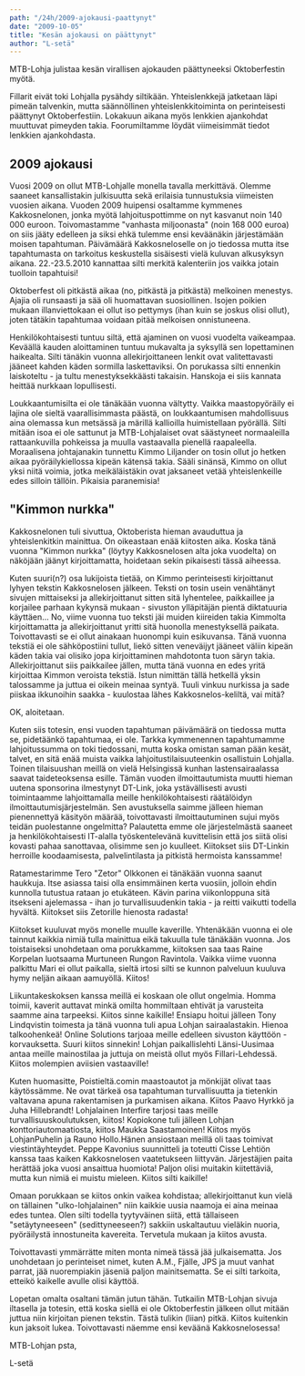 ```yaml
---
path: "/24h/2009-ajokausi-paattynyt"
date: "2009-10-05"
title: "Kesän ajokausi on päättynyt"
author: "L-setä"
---
```

MTB-Lohja julistaa kesän virallisen ajokauden päättyneeksi Oktoberfestin myötä.

Fillarit eivät toki Lohjalla pysähdy siltikään. Yhteislenkkejä jatketaan läpi pimeän talvenkin, mutta säännöllinen yhteislenkkitoiminta on perinteisesti päättynyt Oktoberfestiin. Lokakuun aikana myös lenkkien ajankohdat muuttuvat pimeyden takia. Foorumiltamme löydät viimeisimmät tiedot lenkkien ajankohdasta.

## 2009 ajokausi

Vuosi 2009 on ollut MTB-Lohjalle monella tavalla merkittävä. Olemme saaneet kansallistakin julkisuutta sekä erilaisia tunnustuksia viimeisten vuosien aikana. Vuoden 2009 huipensi osaltamme kymmenes Kakkosnelonen, jonka myötä lahjoituspottimme on nyt kasvanut noin 140 000 euroon. Toivomastamme "vanhasta miljoonasta" (noin 168 000 euroa) on siis jääty edelleen ja siksi ehkä tulemme ensi keväänäkin järjestämään moisen tapahtuman. Päivämäärä Kakkosneloselle on jo tiedossa mutta itse tapahtumasta on tarkoitus keskustella sisäisesti vielä kuluvan alkusyksyn aikana. 22.-23.5.2010 kannattaa silti merkitä kalenteriin jos vaikka jotain tuolloin tapahtuisi!

Oktoberfest oli pitkästä aikaa (no, pitkästä ja pitkästä) melkoinen menestys. Ajajia oli runsaasti ja sää oli huomattavan suosiollinen. Isojen poikien mukaan illanviettokaan ei ollut iso pettymys (ihan kuin se joskus olisi ollut), joten tätäkin tapahtumaa voidaan pitää melkoisen onnistuneena.

Henkilökohtaisesti tuntuu siltä, että ajaminen on vuosi vuodelta vaikeampaa. Keväällä kauden aloittaminen tuntuu mukavalta ja syksyllä sen lopettaminen haikealta. Silti tänäkin vuonna allekirjoittaneen lenkit ovat valitettavasti jääneet kahden käden sormilla laskettaviksi. On porukassa silti ennenkin laiskoteltu - ja tultu menestyksekkäästi takaisin. Hanskoja ei siis kannata heittää nurkkaan lopullisesti.

Loukkaantumisilta ei ole tänäkään vuonna vältytty. Vaikka maastopyöräily ei lajina ole sieltä vaarallisimmasta päästä, on loukkaantumisen mahdollisuus aina olemassa kun metsässä ja märillä kallioilla huimistellaan pyörällä. Silti mitään isoa ei ole sattunut ja MTB-Lohjalaiset ovat säästyneet normaaleilla rattaankuvilla pohkeissa ja muulla vastaavalla pienellä raapaleella. Moraalisena johtajanakin tunnettu Kimmo Liljander on tosin ollut jo hetken aikaa pyöräilykiellossa kipeän kätensä takia. Sääli sinänsä, Kimmo on ollut yksi niitä voimia, jotka meikäläistäkin ovat jaksaneet vetää yhteislenkeille edes silloin tällöin. Pikaisia paranemisia!

## "Kimmon nurkka"

Kakkosnelonen tuli sivuttua, Oktoberista hieman avauduttua ja yhteislenkitkin mainittua. On oikeastaan enää kiitosten aika. Koska tänä vuonna "Kimmon nurkka" (löytyy Kakkosnelosen alta joka vuodelta) on näköjään jäänyt kirjoittamatta, hoidetaan sekin pikaisesti tässä aiheessa.

Kuten suuri(n?) osa lukijoista tietää, on Kimmo perinteisesti kirjoittanut lyhyen tekstin Kakkosnelosen jälkeen. Teksti on tosin usein venähtänyt sivujen mittaiseksi ja allekirjoittanut sitten sitä lyhentelee, paikkaillee ja korjailee parhaan kykynsä mukaan - sivuston ylläpitäjän pientä diktatuuria käyttäen... No, viime vuonna tuo teksti jäi muiden kiireiden takia Kimmolta kirjoittamatta ja allekirjoittanut yritti sitä huonolla menestyksellä paikata. Toivottavasti se ei ollut ainakaan huonompi kuin esikuvansa. Tänä vuonna tekstiä ei ole sähköpostiini tullut, liekö sitten veneväijyt jääneet väliin kipeän käden takia vai olisiko jopa kirjoittaminen mahdotonta tuon säryn takia. Allekirjoittanut siis paikkailee jällen, mutta tänä vuonna en edes yritä kirjoittaa Kimmon veroista tekstiä. Istun nimittän tällä hetkellä yksin talossamme ja juttua ei oikein meinaa syntyä. Tuuli vinkuu nurkissa ja sade piiskaa ikkunoihin saakka - kuulostaa lähes Kakkosnelos-keliltä, vai mitä?

OK, aloitetaan.

Kuten siis totesin, ensi vuoden tapahtuman päivämäärä on tiedossa mutta se, pidetäänkö tapahtumaa, ei ole. Tarkka kymmenennen tapahtumamme lahjoitussumma on toki tiedossani, mutta koska omistan saman pään kesät, talvet, en sitä enää muista vaikka lahjoitustilaisuuteenkin osallistuin Lohjalla. Toinen tilaisuushan meillä on vielä Helsingissä kunhan lastensairaalassa saavat taideteoksensa esille. Tämän vuoden ilmoittautumista muutti hieman uutena sponsorina ilmestynyt DT-Link, joka ystävällisesti avusti toimintaamme lahjoittamalla meille henkilökohtaisesti räätälöidyn ilmoittautumisjärjestelmän. Sen avustuksella saimme jälleen hieman pienennettyä käsityön määrää, toivottavasti ilmoittautuminen sujui myös teidän puolestanne ongelmitta? Palautetta emme ole järjestelmästä saaneet ja henkilökohtaisesti IT-alalla työskentelevänä kuvittelisin että jos siitä olisi kovasti pahaa sanottavaa, olisimme sen jo kuulleet. Kiitokset siis DT-Linkin herroille koodaamisesta, palvelintilasta ja pitkistä hermoista kanssamme!

Ratamestarimme Tero "Zetor" Olkkonen ei tänäkään vuonna saanut haukkuja. Itse asiassa taisi olla ensimmäinen kerta vuosiin, jolloin ehdin kunnolla tutustua rataan jo etukäteen. Kävin parina viikonloppuna sitä itsekseni ajelemassa - ihan jo turvallisuudenkin takia - ja reitti vaikutti todella hyvältä. Kiitokset siis Zetorille hienosta radasta!

Kiitokset kuuluvat myös monelle muulle kaverille. Yhtenäkään vuonna ei ole tainnut kaikkia nimiä tulla mainittua eikä takuulla tule tänäkään vuonna. Jos toistaiseksi unohdetaan oma porukkamme, kiitoksen saa taas Raine Korpelan luotsaama Murtuneen Rungon Ravintola. Vaikka viime vuonna palkittu Mari ei ollut paikalla, sieltä irtosi silti se kunnon palveluun kuuluva hymy neljän aikaan aamuyöllä. Kiitos!

Liikuntakeskoksen kanssa meillä ei koskaan ole ollut ongelmia. Homma toimii, kaverit auttavat minkä omilta hommiltaan ehtivät ja varusteita saamme aina tarpeeksi. Kiitos sinne kaikille! Ensiapu hoitui jälleen Tony Lindqvistin toimesta ja tänä vuonna tuli apua Lohjan sairaalastakin. Hienoa talkoohenkeä! Online Solutions tarjoaa meille edelleen sivuston käyttöön - korvauksetta. Suuri kiitos sinnekin! Lohjan paikallislehti Länsi-Uusimaa antaa meille mainostilaa ja juttuja on meistä ollut myös Fillari-Lehdessä. Kiitos molempien aviisien vastaaville!

Kuten huomasitte, Poistieltä.comin maastoautot ja mönkijät olivat taas käytössämme. Ne ovat tärkeä osa tapahtuman turvallisuutta ja tietenkin valtavana apuna rakentamisen ja purkamisen aikana. Kiitos Paavo Hyrkkö ja Juha Hillebrandt! Lohjalainen Interfire tarjosi taas meille turvallisuuskoulutuksen, kiitos! Kopiokone tuli jälleen Lohjan konttoriautomaatiosta, kiitos Maukka Saastamoinen! Kiitos myös LohjanPuhelin ja Rauno Hollo.Hänen ansiostaan meillä oli taas toimivat viestintäyhteydet. Peppe Kavonius suunnitteli ja toteutti Cisse Lehtiön kanssa taas kaiken Kakkosnelosen vaatetukseen liittyvän. Järjestäjien paita herättää joka vuosi ansaittua huomiota! Paljon olisi muitakin kiitettäviä, mutta kun nimiä ei muistu mieleen. Kiitos silti kaikille!

Omaan porukkaan se kiitos onkin vaikea kohdistaa; allekirjoittanut kun vielä on tällainen "ulko-lohjalainen" niin kaikkie uusia naamoja ei aina meinaa edes tuntea. Olen silti todella tyytyväinen siitä, että tällaiseen "setäytyneeseen" (sedittyneeseen?) sakkiin uskaltautuu vieläkin nuoria, pyöräilystä innostuneita kavereita. Tervetula mukaan ja kiitos avusta.

Toivottavasti ymmärrätte miten monta nimeä tässä jää julkaisematta. Jos unohdetaan jo perinteiset nimet, kuten A.M., Fjälle, JPS ja muut vanhat parrat, jää nuorempiakin jäseniä paljon mainitsematta. Se ei silti tarkoita, etteikö kaikelle avulle olisi käyttöä.

Lopetan omalta osaltani tämän jutun tähän. Tutkailin MTB-Lohjan sivuja iltasella ja totesin, että koska siellä ei ole Oktoberfestin jälkeen ollut mitään juttua niin kirjoitan pienen tekstin. Tästä tulikin (liian) pitkä. Kiitos kuitenkin kun jaksoit lukea. Toivottavasti näemme ensi keväänä Kakkosnelosessa!

MTB-Lohjan psta,

L-setä